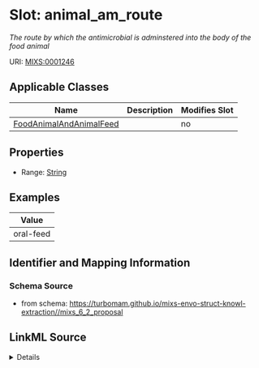 # Slot: animal_am_route


_The route by which the antimicrobial is adminstered into the body of the food animal_



URI: [MIXS:0001246](https://w3id.org/mixs/0001246)



<!-- no inheritance hierarchy -->




## Applicable Classes

| Name | Description | Modifies Slot |
| --- | --- | --- |
[FoodAnimalAndAnimalFeed](FoodAnimalAndAnimalFeed.md) |  |  no  |







## Properties

* Range: [String](String.md)






## Examples

| Value |
| --- |
| oral-feed |

## Identifier and Mapping Information







### Schema Source


* from schema: https://turbomam.github.io/mixs-envo-struct-knowl-extraction//mixs_6_2_proposal




## LinkML Source

<details>
```yaml
name: animal_am_route
description: The route by which the antimicrobial is adminstered into the body of
  the food animal
title: food animal antimicrobial route of administration
notes:
- administration
- animal
- antimicrobial
- food
- route
examples:
- value: oral-feed
from_schema: https://turbomam.github.io/mixs-envo-struct-knowl-extraction//mixs_6_2_proposal
rank: 1000
slot_uri: MIXS:0001246
multivalued: false
alias: animal_am_route
domain_of:
- FoodAnimalAndAnimalFeed
range: string
required: false
recommended: false

```
</details>